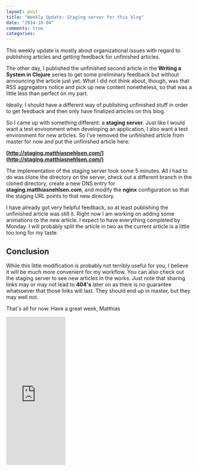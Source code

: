 ```yaml
---
layout: post
title: "Weekly Update: Staging server for this blog"
date: "2014-10-04"
comments: true
categories: 
---
```

This weekly update is mostly about organizational issues with regard to publishing articles and getting feedback for unfinished articles.

<!-- more -->

The other day, I published the unfinished second article in the **Writing a System in Clojure** series to get some preliminary feedback but without announcing the article just yet. What I did not think about, though, was that RSS aggregators notice and pick up new content nonetheless, so that was a little less than perfect on my part.

Ideally, I should have a different way of publishing unfinished stuff in order to get feedback and then only have finalized articles on this blog.

So I came up with something different: a **staging server**. Just like I would want a test environment when developing an application, I also want a test environment for new articles. So I've removed the unfinished article from master for now and put the unfinished article here:

**[http://staging.matthiasnehlsen.com/](http://staging.matthiasnehlsen.com/)**

The implementation of the staging server took some 5 minutes. All I had to do was clone the directory on the server, check out a different branch in the cloned directory, create a new DNS entry for **staging.matthiasnehlsen.com**, and modify the **nginx** configuration so that the staging URL points to that new directory.

I have already got very helpful feedback, so at least publishing the unfinished article was still it. Right now I am working on adding some animations to the new article. I expect to have everything completed by Monday. I will probably split the article in two as the current article is a little too long for my taste.

## Conclusion
While this little modification is probably not terribly useful for you, I believe it will be much more convenient for my workflow. You can also check out the staging server to see new articles in the works. Just note that sharing links may or may not lead to **404's** later on as there is no guarantee whatsoever that those links will last. They should end up in master, but they may well not.

That's all for now. Have a great week,
Matthias

<iframe width="160" height="400" src="https://leanpub.com/building-a-system-in-clojure/embed" frameborder="0" allowtransparency="true"></iframe>